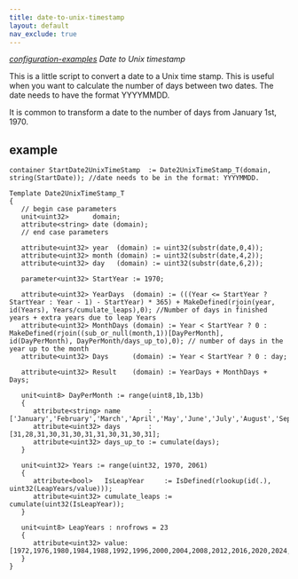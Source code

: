```yaml
---
title: date-to-unix-timestamp
layout: default
nav_exclude: true
---
```

*[configuration-examples](configuration-examples) Date to Unix timestamp*

This is a little script to convert a date to a Unix time stamp. This is useful when you want to calculate the number of days between two dates.
The date needs to have the format YYYYMMDD.

It is common to transform a date to the number of days from January 1st, 1970.

## example

```
container StartDate2UnixTimeStamp  := Date2UnixTimeStamp_T(domain, string(StartDate)); //date needs to be in the format: YYYYMMDD.

Template Date2UnixTimeStamp_T
{
   // begin case parameters
   unit<uint32>      domain;
   attribute<string> date (domain);
   // end case parameters 

   attribute<uint32> year  (domain) := uint32(substr(date,0,4));
   attribute<uint32> month (domain) := uint32(substr(date,4,2));
   attribute<uint32> day   (domain) := uint32(substr(date,6,2));
	
   parameter<uint32> StartYear := 1970;

   attribute<uint32> YearDays  (domain) := (((Year <= StartYear ? StartYear : Year - 1) - StartYear) * 365) + MakeDefined(rjoin(year, id(Years), Years/cumulate_leaps),0); //Number of days in finished years + extra years due to leap Years
   attribute<uint32> MonthDays (domain) := Year < StartYear ? 0 : MakeDefined(rjoin((sub_or_null(month,1))[DayPerMonth], id(DayPerMonth), DayPerMonth/days_up_to),0); // number of days in the year up to the month
   attribute<uint32> Days      (domain) := Year < StartYear ? 0 : day;
   
   attribute<uint32> Result    (domain) := YearDays + MonthDays + Days;
	
   unit<uint8> DayPerMonth := range(uint8,1b,13b)
   {
      attribute<string> name       : ['January','February','March','April','May','June','July','August','September','October','November','December'];
      attribute<uint32> days       : [31,28,31,30,31,30,31,31,30,31,30,31];
      attribute<uint32> days_up_to := cumulate(days);
   }
	
   unit<uint32> Years := range(uint32, 1970, 2061)
   {
      attribute<bool>   IsLeapYear     := IsDefined(rlookup(id(.), uint32(LeapYears/value)));
      attribute<uint32> cumulate_leaps := cumulate(uint32(IsLeapYear));
   }
	
   unit<uint8> LeapYears : nrofrows = 23
   {
      attribute<uint32> value: [1972,1976,1980,1984,1988,1992,1996,2000,2004,2008,2012,2016,2020,2024,2028,2032,2036,2040,2044,2048,2052,2056,2060];
   }
}
```